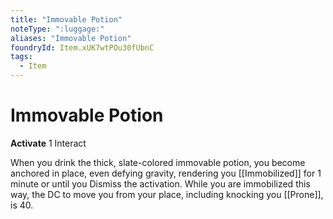 ```yaml
---
title: "Immovable Potion"
noteType: ":luggage:"
aliases: "Immovable Potion"
foundryId: Item.xUK7wtPOu30fUbnC
tags:
  - Item
---
```


# Immovable Potion

**Activate** 1 Interact

When you drink the thick, slate-colored immovable potion, you become anchored in place, even defying gravity, rendering you [[Immobilized]] for 1 minute or until you Dismiss the activation. While you are immobilized this way, the DC to move you from your place, including knocking you [[Prone]], is 40.
